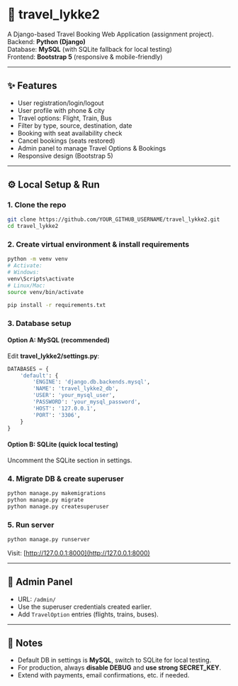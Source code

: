 # 🚀 travel_lykke2

A Django-based Travel Booking Web Application (assignment project).  
Backend: **Python (Django)**  
Database: **MySQL** (with SQLite fallback for local testing)  
Frontend: **Bootstrap 5** (responsive & mobile-friendly)

---

## ✨ Features
- User registration/login/logout  
- User profile with phone & city  
- Travel options: Flight, Train, Bus  
- Filter by type, source, destination, date  
- Booking with seat availability check  
- Cancel bookings (seats restored)  
- Admin panel to manage Travel Options & Bookings  
- Responsive design (Bootstrap 5)

---

## ⚙️ Local Setup & Run

### 1. Clone the repo
```bash
git clone https://github.com/YOUR_GITHUB_USERNAME/travel_lykke2.git
cd travel_lykke2
```

### 2. Create virtual environment & install requirements
```bash
python -m venv venv
# Activate:
# Windows:
venv\Scripts\activate
# Linux/Mac:
source venv/bin/activate

pip install -r requirements.txt
```

### 3. Database setup
#### Option A: MySQL (recommended)
Edit **travel_lykke2/settings.py**:
```python
DATABASES = {
    'default': {
        'ENGINE': 'django.db.backends.mysql',
        'NAME': 'travel_lykke2_db',
        'USER': 'your_mysql_user',
        'PASSWORD': 'your_mysql_password',
        'HOST': '127.0.0.1',
        'PORT': '3306',
    }
}
```

#### Option B: SQLite (quick local testing)  
Uncomment the SQLite section in settings.

### 4. Migrate DB & create superuser
```bash
python manage.py makemigrations
python manage.py migrate
python manage.py createsuperuser
```

### 5. Run server
```bash
python manage.py runserver
```
Visit: [http://127.0.0.1:8000](http://127.0.0.1:8000)

---


## 🔑 Admin Panel
- URL: `/admin/`  
- Use the superuser credentials created earlier.  
- Add `TravelOption` entries (flights, trains, buses).

---

## 📌 Notes
- Default DB in settings is **MySQL**, switch to SQLite for local testing.  
- For production, always **disable DEBUG** and **use strong SECRET_KEY**.  
- Extend with payments, email confirmations, etc. if needed.  

